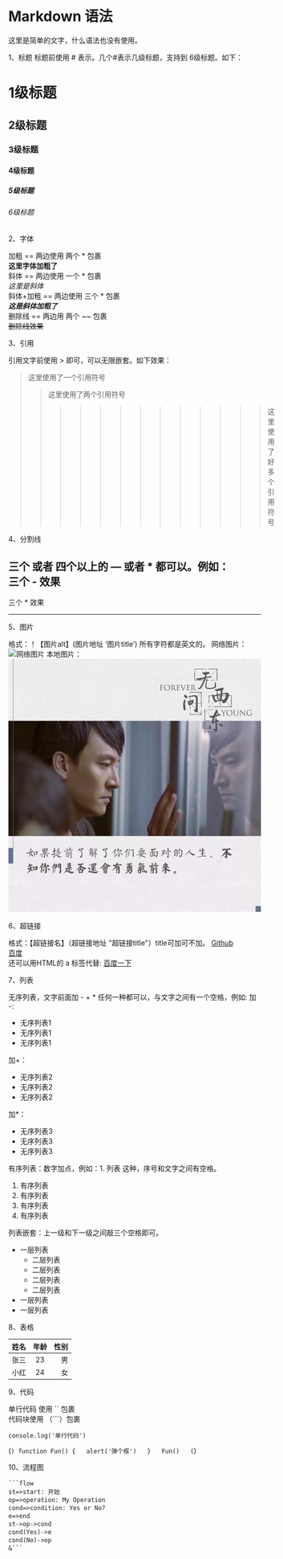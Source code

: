 # Markdown 语法

这里是简单的文字，什么语法也没有使用。

1、标题
标题前使用 # 表示。几个#表示几级标题，支持到 6级标题。如下：
# 1级标题
## 2级标题
### 3级标题
#### 4级标题
##### 5级标题
###### 6级标题

2、字体

加粗 == 两边使用 两个 * 包裹  
**这里字体加粗了**  
斜体 == 两边使用 一个 * 包裹  
*这里是斜体*  
斜体+加粗 == 两边使用 三个 * 包裹  
***这是斜体加粗了***  
删除线 == 两边用 两个 ~~ 包裹  
~~删除线效果~~  

3、引用

引用文字前使用 > 即可，可以无限嵌套。如下效果：
>这里使用了一个引用符号
>>这里使用了两个引用符号
>>>>>>>>>>>>>这里使用了好多个引用符号

4、分割线  

  三个 或者 四个以上的 — 或者 * 都可以。例如：  
  三个 - 效果  
------
三个 * 效果  
******

5、图片

格式：！【图片alt】(图片地址 ‘图片title’) 所有字符都是英文的。
网络图片：  
![网络图片](http://s1.sinaimg.cn/large/002i1XHNzy7hvsPvF0wbc '无问西东')
本地图片：  
![本地图片](/images/wuwen.jpg '无问西东')

6、超链接

格式：【超链接名】（超链接地址 "超链接title"）title可加可不加。
[Github](https://www.jianshu.com/)  
[百度](https://www.baidu.com/)  
还可以用HTML的 a 标签代替: <a href="https://www.baidu.com" target="_blank">百度一下</a>

7、列表  

无序列表，文字前面加 - + * 任何一种都可以，与文字之间有一个空格，例如: 
加 -:  
- 无序列表1
- 无序列表1
- 无序列表1  

加+：  
+ 无序列表2
+ 无序列表2
+ 无序列表2

加*：  

* 无序列表3
* 无序列表3
* 无序列表3

有序列表：数字加点，例如：1. 列表 这种，序号和文字之间有空格。  

1. 有序列表
2. 有序列表
3. 有序列表
4. 有序列表

列表嵌套：上一级和下一级之间敲三个空格即可。

* 一层列表
   * 二层列表
   * 二层列表
   * 二层列表
   * 二层列表
* 一层列表
* 一层列表

8、表格

姓名|年龄|性别
--|:--:|--:
张三|23|男
小红|24|女

9、代码

单行代码 使用 `` 包裹  
代码块使用 （```）包裹  

`console.log('单行代码')`

(```)
    function Fun() {  
      alert('弹个框')  
    }  
    Fun()  
(```)

10、流程图

    ```flow
    st=>start: 开始
    op=>operation: My Operation
    cond=>condition: Yes or No?
    e=>end
    st->op->cond
    cond(Yes)->e
    cond(No)->op
    &```
